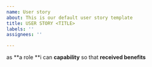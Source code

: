 ```yaml
---
name: User story
about: This is our default user story template
title: USER STORY <TITLE>
labels: ''
assignees: ''

---
```


as **a role **i can **capability** so that **received benefits**
